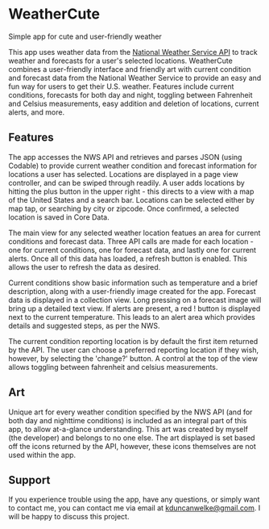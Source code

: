 # WeatherCute
Simple app for cute and user-friendly weather

This app uses weather data from the [National Weather Service API](https://www.weather.gov/documentation/services-web-api) to track weather and forecasts for a user's selected locations. WeatherCute combines a user-friendly interface and friendly art with current condition and forecast data from the National Weather Service to provide an easy and fun way for users to get their U.S. weather. Features include current conditions, forecasts for both day and night, toggling between Fahrenheit and Celsius measurements, easy addition and deletion of locations, current alerts, and more.

## Features
The app accesses the NWS API and retrieves and parses JSON (using Codable) to provide current weather condition and forecast information for locations a user has selected. Locations are displayed in a page view controller, and can be swiped through readily. A user adds locations by hitting the plus button in the upper right - this directs to a view with a map of the United States and a search bar. Locations can be selected either by map tap, or searching by city or zipcode. Once confirmed, a selected location is saved in Core Data.

The main view for any selected weather location featues an area for current conditions and forecast data. Three API calls are made for each location - one for current conditions, one for forecast data, and lastly one for current alerts. Once all of this data has loaded, a refresh button is enabled. This allows the user to refresh the data as desired.

Current conditions show basic information such as temperature and a brief description, along with a user-friendly image created for the app. Forecast data is displayed in a collection view. Long pressing on a forecast image will bring up a detailed text view. If alerts are present, a red ! button is displayed next to the current temperature. This leads to an alert area which provides details and suggested steps, as per the NWS.

The current condition reporting location is by default the first item returned by the API. The user can choose a preferred reporting location if they wish, however, by selecting the 'change?' button. A control at the top of the view allows toggling between fahrenheit and celsius measurements.

## Art
Unique art for every weather condition specified by the NWS API (and for both day and nighttime conditions) is included as an integral part of this app, to allow at-a-glance understanding. This art was created by myself (the developer) and belongs to no one else. The art displayed is set based off the icons returned by the API, however, these icons themselves are not used within the app.

## Support
If you experience trouble using the app, have any questions, or simply want to contact me, you can contact me via email at kduncanwelke@gmail.com. I will be happy to discuss this project.
